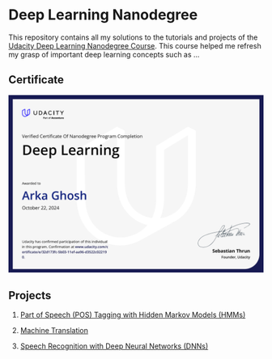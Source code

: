 # Deep Learning Nanodegree

This repository contains all my solutions to the tutorials and projects of the [Udacity Deep Learning Nanodegree Course](https://www.udacity.com/course/deep-learning-nanodegree--nd101). This course helped me refresh my grasp of important deep learning concepts such as ...

## Certificate

[<img src='./Certificate.png'>](https://www.udacity.com/certificate/e/32d173fc-5b03-11ef-aa96-d3522c022190)

## Projects

1. [Part of Speech (POS) Tagging with Hidden Markov Models (HMMs)](<https://github.com/aghoshpro/Upskill-Myself/tree/main/Natural%20Language%20Processing%20(NLP)-NanoDegree/P3.%20Project%20HMM%20Tagger>)

2. [Machine Translation](<https://github.com/aghoshpro/Upskill-Myself/tree/main/Natural%20Language%20Processing%20(NLP)-NanoDegree/P9.%20Machine%20Translation>)

3. [Speech Recognition with Deep Neural Networks (DNNs)](<https://github.com/aghoshpro/Upskill-Myself/tree/main/Natural%20Language%20Processing%20(NLP)-NanoDegree/P10.%20Speech%20Recognition%20with%20DNN>)
